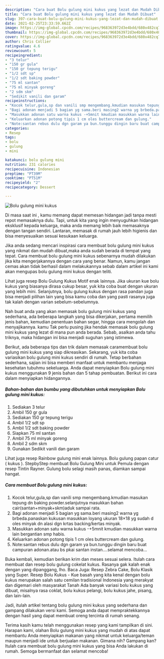 ```yaml
---
description: "Cara buat Bolu gulung mini kukus yang lezat dan Mudah Dibuat"
title: "Cara buat Bolu gulung mini kukus yang lezat dan Mudah Dibuat"
slug: 397-cara-buat-bolu-gulung-mini-kukus-yang-lezat-dan-mudah-dibuat
date: 2021-02-25T23:33:59.662Z
image: https://img-global.cpcdn.com/recipes/968363972d3e4bdd/680x482cq70/bolu-gulung-mini-kukus-foto-resep-utama.jpg
thumbnail: https://img-global.cpcdn.com/recipes/968363972d3e4bdd/680x482cq70/bolu-gulung-mini-kukus-foto-resep-utama.jpg
cover: https://img-global.cpcdn.com/recipes/968363972d3e4bdd/680x482cq70/bolu-gulung-mini-kukus-foto-resep-utama.jpg
author: Chris Collier
ratingvalue: 4.6
reviewcount: 5
recipeingredient:
- "3 telur"
- "150 gr gula"
- "150 gr tepung terigu"
- "1/2 sdt sp"
- "1/2 sdt baking powder"
- "75 ml santan"
- "75 ml minyak goreng"
- "2 sdm skm"
- "Sedikit vanili dan garam"
recipeinstructions:
- "Kocok telur,gula,sp dan vanili smp mengembang.kmudian masukan tepung dn baking powder.selanjutnya masukkan bahan cair(santan+minyak+skm)aduk sampai rata."
- "Bagi adonan menjadi 5 bagian yg sama.beri masing2 warna yg brbeda.panaskan kukusan masukkan loyang ukuran 18×18 yg sudah d oles minyak dn alasi dgn krtas backing/kertas minyak."
- "Masukkan adonan satu warna kukus -+5mnit kmudian masukkan warna lain bergantian smp habis."
- "Keluarkan adonan potong tipis 1 cm oles buttercream dan gulung."
- "Note:santan rebus dulu dgn garam ya bun.tunggu dingin baru buat campuran adonan.atau bs pkai santan instan....selamat mencoba..."
categories:
- Resep
tags:
- bolu
- gulung
- mini

katakunci: bolu gulung mini 
nutrition: 231 calories
recipecuisine: Indonesian
preptime: "PT39M"
cooktime: "PT51M"
recipeyield: "2"
recipecategory: Dessert

---
```



![Bolu gulung mini kukus](https://img-global.cpcdn.com/recipes/968363972d3e4bdd/680x482cq70/bolu-gulung-mini-kukus-foto-resep-utama.jpg)

Di masa  saat ini , kamu memang dapat memesan hidangan jadi tanpa mesti repot memasaknya dulu. Tapi, untuk kita yang ingin menyuguhkan hidangan eksklusif kepada keluarga, maka anda memang lebih baik memasaknya dengan tangan sendiri. Lantaran, memasak di rumah jauh lebih higienis dan bisa menyesuaikan sesuai kesukaan keluarga.

Jika anda sedang mencari inspirasi cara membuat bolu gulung mini kukus yang nikmat dan mudah dibuat,maka anda sudah berada di tempat yang tepat. Cara membuat bolu gulung mini kukus  sebenarnya mudah dilakukan jika kita mengerjakannya dengan cara yang benar. Namun, kamu jangan cemas akan tidak berhasil dalam melakukannya 
sebab dalam artikel ini kami akan mengupas bolu gulung mini kukus dengan teliti.  

Lihat juga resep Bolu Gulung Kukus Motif enak lainnya. Jika ukuran kue bolu kukus yang biasanya dirasa cukup besar, yuk kita coba buat dengan ukuran yang lebih mini. Selanjutnya, bolu gulung kukus dengan rasa pandan juga bisa menjadi pilihan lain yang bisa kamu coba dan yang pasti rasanya juga tak kalah dengan varian sebelum-sebelumnya.

Nah buat anda yang akan memasak bolu gulung mini kukus yang sederhana, ada beberapa langkah yang bisa dikerjakan, pertama memilih jenis bahan, kemudian penentuan bahan segar, hingga cara mengolah dan menyajikannya. kamu Tak perlu pusing jika hendak memasak bolu gulung mini kukus yang lezat di mana pun anda berada. Sebab, asalkan anda  tahu triknya, maka hidangan ini bisa menjadi suguhan yang istimewa.

Berikut, ada beberapa tips dan trik dalam memasak caramembuat bolu gulung mini kukus yang siap dikreasikan. Sekarang, yuk kita coba variasikan bolu gulung mini kukus sendiri di rumah. Tetap berbahan sederhana, sajian ini bisa memberi manfaat untuk membantu menjaga kesehatan tubuhmu sekeluarga. Anda dapat menyiapkan Bolu gulung mini kukus menggunakan 9 jenis bahan dan 5 tahap pembuatan. Berikut ini cara dalam menyiapkan hidangannya.

<!--inarticleads1-->

##### Bahan-bahan dan bumbu yang dibutuhkan untuk menyiapkan Bolu gulung mini kukus:

1. Sediakan 3 telur
1. Ambil 150 gr gula
1. Sediakan 150 gr tepung terigu
1. Ambil 1/2 sdt sp
1. Ambil 1/2 sdt baking powder
1. Siapkan 75 ml santan
1. Ambil 75 ml minyak goreng
1. Ambil 2 sdm skm
1. Gunakan Sedikit vanili dan garam


Lihat juga resep Rainbow gulung mini enak lainnya. Bolu gulung papan catur ( kukus ). StepbyStep membuat Bolu Gulung Mini untuk Pemula dengan resep Tintin Rayner. Gulung bolu selagi masih panas, diamkan sampai hangat. 

<!--inarticleads2-->

##### Cara membuat Bolu gulung mini kukus:

1. Kocok telur,gula,sp dan vanili smp mengembang.kmudian masukan tepung dn baking powder.selanjutnya masukkan bahan cair(santan+minyak+skm)aduk sampai rata.
1. Bagi adonan menjadi 5 bagian yg sama.beri masing2 warna yg brbeda.panaskan kukusan masukkan loyang ukuran 18×18 yg sudah d oles minyak dn alasi dgn krtas backing/kertas minyak.
1. Masukkan adonan satu warna kukus -+5mnit kmudian masukkan warna lain bergantian smp habis.
1. Keluarkan adonan potong tipis 1 cm oles buttercream dan gulung.
1. Note:santan rebus dulu dgn garam ya bun.tunggu dingin baru buat campuran adonan.atau bs pkai santan instan....selamat mencoba...


Buka kembali, kemudian berikan krim dan meses sesuai selera. Itulah cara membuat dan resep bolu gulung cokelat kukus. Rasanya gak kalah enak dengan yang dipanggang, lho. Baca Juga: Resep Zebra Cake, Bolu Klasik yang Super. Resep Bolu Kukus - Kue basah yang kita kenal dengan bolu kukus merupakan salah satu cemilan tradisional Indonesia yang merakyat dan digemari oleh masyarakat Tanah Ada banyak variasi bolu kukus yang dibuat, misalnya rasa coklat, bolu kukus pelangi, bolu kukus jahe, pisang, dan lain-lain. 

Jadi, itulah artikel tentang  bolu gulung mini kukus  yang sederhana dan gampang dilakukan versi kami. Semoga anda dapat mempraktekkannya dengan hasil yang dapat membuat oreng tercinta di rumah senang. 

Terima kasih kamu telah menggunakan resep yang kami tampilkan di sini. Harapan kami, olahan  Bolu gulung mini kukus yang mudah di atas dapat membantu Anda menyiapkan makanan yang nikmat untuk keluarga/teman maupun menjadi ide untuk berjualan makanan. Gimana nih? Gampang kan? Itulah cara membuat bolu gulung mini kukus yang bisa Anda lakukan di rumah. Semoga bermanfaat dan selamat mencoba!

